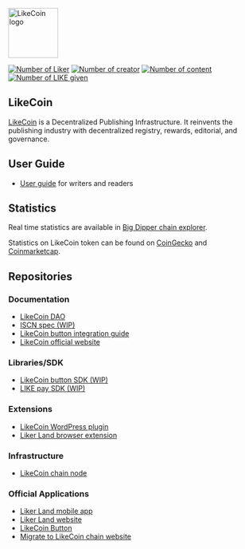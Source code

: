 <p><a href="https://like.co" target="_blank" rel="noopener noreferrer"><img width="100" src="https://like.co/logo.png" alt="LikeCoin logo"></a></p>

[![Number of Liker](https://static.like.co/badge/stats/liker.svg)](https://like.co/)
[![Number of creator](https://static.like.co/badge/stats/creator.svg)](https://like.co/)
[![Number of content](https://static.like.co/badge/stats/content.svg)](https://like.co/)
[![Number of LIKE given](https://static.like.co/badge/stats/LIKE.svg)](https://like.co/)

## LikeCoin
[LikeCoin](https://like.co) is a Decentralized Publishing Infrastructure. It reinvents the publishing industry with decentralized registry, rewards, editorial, and governance.

## User Guide
- [User guide](https://docs.like.co) for writers and readers

## Statistics
Real time statistics are available in [Big Dipper chain explorer](https://likecoin.bigdipper.live/).

Statistics on LikeCoin token can be found on [CoinGecko](https://www.coingecko.com/en/coins/likecoin) and [Coinmarketcap](https://coinmarketcap.com/currencies/likecoin/).

## Repositories

### Documentation
- [LikeCoin DAO](https://github.com/likecoin/dao)
- [ISCN spec (WIP)](https://github.com/likecoin/iscn-specs)
- [LikeCoin button integration guide](https://github.com/likecoin/LikeCoinButton-integration)
- [LikeCoin official website](https://github.com/likecoin/like-co)

### Libraries/SDK
- [LikeCoin button SDK (WIP)](https://github.com/likecoin/likecoin-button-sdk)
- [LIKE pay SDK (WIP)](https://github.com/likecoin/like-pay)

### Extensions
- [LikeCoin WordPress plugin](https://github.com/likecoin/likecoin-wordpress)
- [Liker Land browser extension](https://github.com/likecoin/liker-land-browser-extension)

### Infrastructure
- [LikeCoin chain node](https://github.com/likecoin/likecoin-chain)

### Official Applications
- [Liker Land mobile app](https://github.com/likecoin/likecoin-app)
- [Liker Land website](https://github.com/likecoin/liker-land)
- [LikeCoin Button](https://github.com/likecoin/likecoin-button)
- [Migrate to LikeCoin chain website](https://github.com/likecoin/migrate-to-likecoin-chain)


